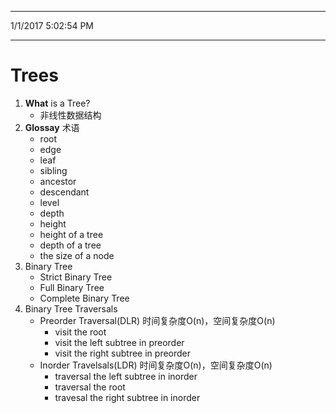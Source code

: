 ----------
1/1/2017 5:02:54 PM 

----------
# Trees #

1. **What** is a Tree?
	- 非线性数据结构
2.  **Glossay** 术语
	- root
	- edge
	- leaf
	- sibling
	- ancestor
	- descendant
	- level
	- depth
	- height
	- height of a tree
	- depth of a tree
	- the size of a node
3.  Binary Tree
	- Strict Binary Tree
	- Full Binary Tree
	- Complete Binary Tree
4.  Binary Tree Traversals
	- Preorder Traversal(DLR) 时间复杂度O(n)，空间复杂度O(n)
		- visit the root
		- visit the left subtree in preorder
		- visit the right subtree in preorder
	- Inorder Travelsals(LDR) 时间复杂度O(n)，空间复杂度O(n)
		- traversal the left subtree in inorder
		- traversal the root
		- travesal the right subtree in inorder
 
